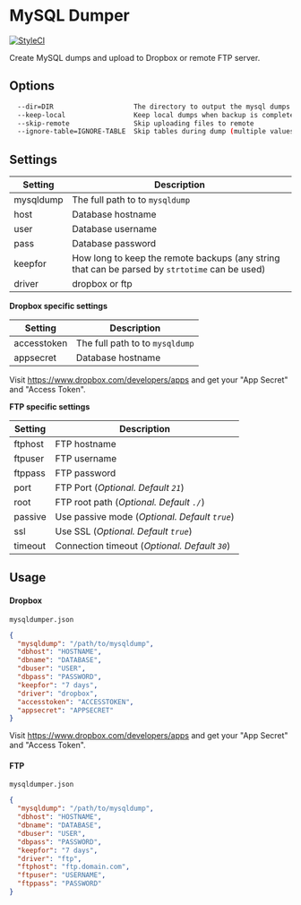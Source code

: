 # MySQL Dumper

[![StyleCI](https://styleci.io/repos/39658695/shield)](https://styleci.io/repos/39658695)

Create MySQL dumps and upload to Dropbox or remote FTP server.

## Options
```sh
  --dir=DIR                    The directory to output the mysql dumps [default: "archive"]
  --keep-local                 Keep local dumps when backup is complete
  --skip-remote                Skip uploading files to remote
  --ignore-table=IGNORE-TABLE  Skip tables during dump (multiple values allowed)
```

## Settings
Setting  | Description
------------- | -------------
mysqldump  | The full path to to `mysqldump`
host  | Database hostname
user | Database username
pass | Database password
keepfor | How long to keep the remote backups (any string that can be parsed by `strtotime` can be used)
driver | dropbox or ftp

**Dropbox specific settings**

Setting  | Description
------------- | -------------
accesstoken  | The full path to to `mysqldump`
appsecret  | Database hostname

Visit https://www.dropbox.com/developers/apps and get your "App Secret" and "Access Token".

**FTP specific settings**

Setting  | Description
------------- | -------------
ftphost | FTP hostname
ftpuser | FTP username
ftppass | FTP password
port | FTP Port (*Optional. Default `21`*)
root | FTP root path (*Optional. Default `./`*)
passive | Use passive mode (*Optional. Default `true`*)
ssl | Use SSL (*Optional. Default `true`*)
timeout | Connection timeout (*Optional. Default `30`*)

## Usage

#### Dropbox
`mysqldumper.json`
```json
{
  "mysqldump": "/path/to/mysqldump",
  "dbhost": "HOSTNAME",
  "dbname": "DATABASE",
  "dbuser": "USER",
  "dbpass": "PASSWORD",
  "keepfor": "7 days",
  "driver": "dropbox",
  "accesstoken": "ACCESSTOKEN",
  "appsecret": "APPSECRET"
}
```

Visit https://www.dropbox.com/developers/apps and get your "App Secret" and "Access Token".

#### FTP
`mysqldumper.json`
```json
{
  "mysqldump": "/path/to/mysqldump",
  "dbhost": "HOSTNAME",
  "dbname": "DATABASE",
  "dbuser": "USER",
  "dbpass": "PASSWORD",
  "keepfor": "7 days",
  "driver": "ftp",
  "ftphost": "ftp.domain.com",
  "ftpuser": "USERNAME",
  "ftppass": "PASSWORD"
}
```
